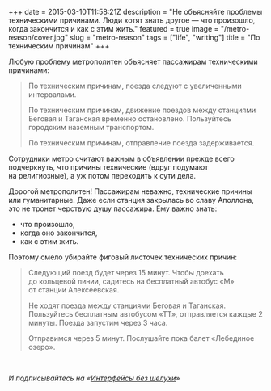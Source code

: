 +++
date = 2015-03-10T11:58:21Z
description = "Не объясняйте проблемы техническими причинами. Люди хотят знать другое — что произошло, когда закончится и как с этим жить."
featured = true
image = "/metro-reason/cover.jpg"
slug = "metro-reason"
tags = ["life", "writing"]
title = "По техническим причинам"
+++

Любую проблему метрополитен объясняет пассажирам техническими причинами:

> По техническим причинам, поезда следуют с увеличенными интервалами.
>
> По техническим причинам, движение поездов между станциями Беговая и Таганская временно остановлено. Пользуйтесь городским наземным транспортом.
>
> По техническим причинам, отправление поезда задерживается.

Сотрудники метро считают важным в объявлении прежде всего подчеркнуть, что причины технические (вдруг подумают на религиозные), а уж потом переходить к сути дела.

Дорогой метрополитен! Пассажирам неважно, технические причины или гуманитарные. Даже если станция закрылась во славу Аполлона, это не тронет черствую душу пассажира. Ему важно знать:

- что произошло,
- когда оно закончится,
- как с этим жить.

Поэтому смело убирайте фиговый листочек технических причин:

> Следующий поезд будет через 15 минут. Чтобы доехать до кольцевой линии, садитесь на бесплатный автобус «М» от станции Алексеевская.
>
> Не ходят поезда между станциями Беговая и Таганская. Пользуйтесь бесплатным автобусом «ТТ», отправляется каждые 2 минуты. Поезда запустим через 3 часа.
>
> Отправимся через 5 минут. Послушайте пока балет «Лебединое озеро».

<br>

<div class="row">
<div class="col-xs-12 col-sm-10 col-md-8"><p><em>И подписывайтесь на <span class="nowrap"><i class="far fa-star color-sin"></i> «<a href="tg://resolve?domain=dangry">Интерфейсы без шелухи</a>»</span></em></p></div>
</div>


